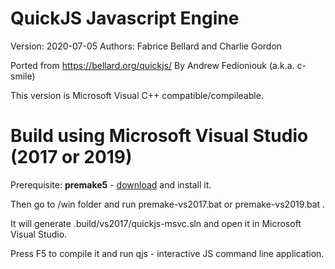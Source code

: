 

# QuickJS Javascript Engine 

Version: 2020-07-05
Authors: Fabrice Bellard and Charlie Gordon

Ported from https://bellard.org/quickjs/ 
By Andrew Fedioniouk (a.k.a. c-smile)

This version is Microsoft Visual C++ compatible/compileable.

# Build using Microsoft Visual Studio (2017 or 2019)

Prerequisite: **premake5** - [download](https://premake.github.io/download.html) and install it.

Then go to /win folder and run premake-vs2017.bat or premake-vs2019.bat . 

It will generate .build/vs2017/quickjs-msvc.sln and open it in Microsoft Visual Studio.

Press F5 to compile it and run qjs - interactive JS command line application.

